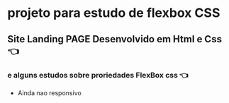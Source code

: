 # projeto para estudo de flexbox CSS

## Site Landing PAGE Desenvolvido em Html e Css 👈

### e alguns estudos sobre proriedades FlexBox css 👈
 - Ainda nao responsivo
